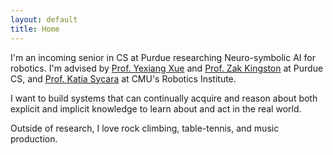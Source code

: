 ```yaml
---
layout: default
title: Home
---
```


I'm an incoming senior in CS at Purdue researching Neuro-symbolic AI for robotics. I'm advised by [Prof. Yexiang Xue](https://www.cs.purdue.edu/homes/yexiang/) and [Prof. Zak Kingston](https://zkingston.com/) at Purdue CS, and [Prof. Katia Sycara](https://www.cs.cmu.edu/~sycara/) at CMU's Robotics Institute.

I want to build systems that can continually acquire and reason about both explicit and implicit knowledge to learn about and act in the real world.

Outside of research, I love rock climbing, table-tennis, and music production.